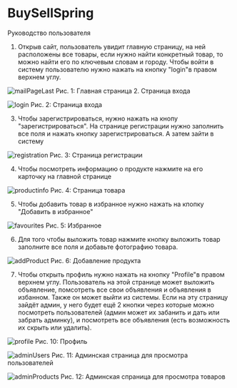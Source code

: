 # BuySellSpring

 Руководство пользователя
1. Открыв сайт, пользователь увидит главную страницу, на ней расположены все товары, если нужно найти конкретный товар, то можно найти
его по ключевым словам и городу. Чтобы войти в систему пользователю
нужно нажать на кнопку "login"в правом верхнем углу.

![mailPageLast](https://user-images.githubusercontent.com/71427110/214367031-3e7edc43-14bf-449f-8692-489c857bbf2c.png)
Рис. 1: Главная страница
2. Страница входа

![login](https://user-images.githubusercontent.com/71427110/214367312-2b337ef4-0878-4935-86a8-efd779373095.png)
Рис. 2: Страница входа

3. Чтобы зарегистрироваться, нужно нажать на кнопу "зарегистрироваться". На странице регистрации нужно заполнить все поля и нажать
кнопку зарегистрироваться. А затем зайти в систему

![registration](https://user-images.githubusercontent.com/71427110/214367374-4d77978c-5681-40a2-abda-5c55b20bddb4.png)
Рис. 3: Страница регистрации

4. Чтобы посмотреть информацию о продукте нажмите на его карточку на главной странице

![productinfo](https://user-images.githubusercontent.com/71427110/214367483-59c99ad4-5957-4e17-8249-428971298144.png)
Рис. 4: Страница товара

5. Чтобы добавить товар в избранное нужно нажать на кпопку "Добавить в избранное"

![favourites](https://user-images.githubusercontent.com/71427110/214367759-9d189765-7ffa-4fb2-a4f2-45a40248b183.png)
Рис. 5: Избранное

6. Для того чтобы выложить товар нажмите кнопку выложить товар
заполните все поля и добавьте фотографию товара.

![addProduct](https://user-images.githubusercontent.com/71427110/214367714-997b3a48-236b-4790-8c34-e0c8e27fedd8.png)
Рис. 6: Добавление продукта

7. Чтобы открыть профиль нужно нажать на кнопку "Profile"в правом верхнем углу. Пользователь на этой странице может выложить объявление, помсотреть все свои объявления и объявления в избанном. Также он может выйти из системы. Если на эту страницу зайдёт админ, у
него будет ещё 2 кнопки через которые можно посмотреть пользователей
(админ может их забанить и дать или забрать админку), и посмотреть
все объявления (есть возможность их скрыть или удалить).

![profile](https://user-images.githubusercontent.com/71427110/214367874-89e134c3-6445-4fe6-8ba9-e7af9a6d5d5e.png)
Рис. 10: Профиль

![adminUsers](https://user-images.githubusercontent.com/71427110/214367906-5e5704db-0724-4d59-94d7-d511b1b80300.png)
Рис. 11: Админская страница для просмотра пользователей

![adminProducts](https://user-images.githubusercontent.com/71427110/214367936-8bee17aa-556f-45b2-b97d-ea2069e7fb7d.png)
Рис. 12: Админская спраница для просмотра товаров
